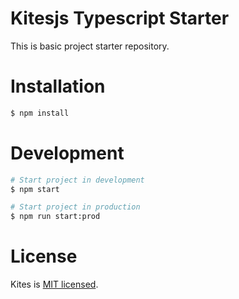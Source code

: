 # Kitesjs Typescript Starter

This is basic project starter repository.

# Installation

```bash
$ npm install
```

# Development

```bash
# Start project in development
$ npm start

# Start project in production
$ npm run start:prod
```

# License

Kites is [MIT licensed](https://github.com/kitesjs/kites/blob/master/LICENSE).
